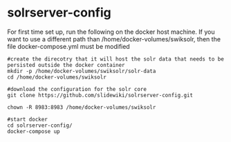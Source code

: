 # solrserver-config


For first time set up, run the following on the docker host machine.
If you want to use a different path than /home/docker-volumes/swiksolr, then the file docker-compose.yml must be modified

```
#create the direcotry that it will host the solr data that needs to be persisted outside the docker container
mkdir -p /home/docker-volumes/swiksolr/solr-data
cd /home/docker-volumes/swiksolr

#download the configuration for the solr core
git clone https://github.com/slidewiki/solrserver-config.git

chown -R 8983:8983 /home/docker-volumes/swiksolr

#start docker
cd solrserver-config/
docker-compose up
```
